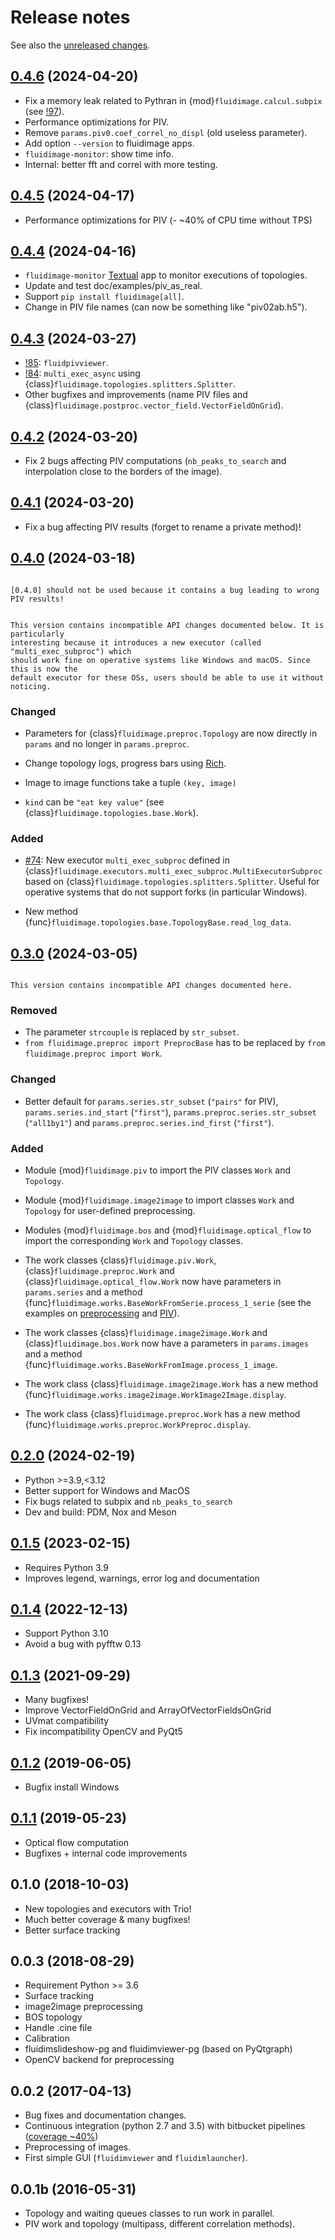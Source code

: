 # Release notes

See also the
[unreleased changes](https://foss.heptapod.net/fluiddyn/fluidimage/-/compare/0.4.5...branch%2Fdefault).

## [0.4.6] (2024-04-20)

- Fix a memory leak related to Pythran in {mod}`fluidimage.calcul.subpix` (see
  [!97](https://foss.heptapod.net/fluiddyn/fluidimage/-/merge_requests/97)).
- Performance optimizations for PIV.
- Remove `params.piv0.coef_correl_no_displ` (old useless parameter).
- Add option `--version` to fluidimage apps.
- `fluidimage-monitor`: show time info.
- Internal: better fft and correl with more testing.

## [0.4.5] (2024-04-17)

- Performance optimizations for PIV (- ~40% of CPU time without TPS)

## [0.4.4] (2024-04-16)

- `fluidimage-monitor` [Textual](https://textual.textualize.io/) app to monitor
  executions of topologies.
- Update and test doc/examples/piv_as_real.
- Support `pip install fluidimage[all]`.
- Change in PIV file names (can now be something like "piv02ab.h5").

## [0.4.3] (2024-03-27)

- [!85](https://foss.heptapod.net/fluiddyn/fluidimage/-/merge_requests/85):
  `fluidpivviewer`.
- [!84](https://foss.heptapod.net/fluiddyn/fluidimage/-/merge_requests/84):
  `multi_exec_async` using {class}`fluidimage.topologies.splitters.Splitter`.
- Other bugfixes and improvements (name PIV files and
  {class}`fluidimage.postproc.vector_field.VectorFieldOnGrid`).

## [0.4.2] (2024-03-20)

- Fix 2 bugs affecting PIV computations (`nb_peaks_to_search` and interpolation close to
  the borders of the image).

## [0.4.1] (2024-03-20)

- Fix a bug affecting PIV results (forget to rename a private method)!

## [0.4.0] (2024-03-18)

```{danger}

[0.4.0] should not be used because it contains a bug leading to wrong PIV results!

```

```{warning}

This version contains incompatible API changes documented below. It is particularly
interesting because it introduces a new executor (called "multi_exec_subproc") which
should work fine on operative systems like Windows and macOS. Since this is now the
default executor for these OSs, users should be able to use it without noticing.

```

### Changed

- Parameters for {class}`fluidimage.preproc.Topology` are now directly in `params` and no
  longer in `params.preproc`.

- Change topology logs, progress bars using [Rich](https://rich.readthedocs.io).

- Image to image functions take a tuple `(key, image)`

- `kind` can be `"eat key value"` (see {class}`fluidimage.topologies.base.Work`).

### Added

- [#74](https://foss.heptapod.net/fluiddyn/fluidimage/-/merge_requests/74): New executor
  `multi_exec_subproc` defined in
  {class}`fluidimage.executors.multi_exec_subproc.MultiExecutorSubproc` based on
  {class}`fluidimage.topologies.splitters.Splitter`. Useful for operative systems that do
  not support forks (in particular Windows).

- New method {func}`fluidimage.topologies.base.TopologyBase.read_log_data`.

## [0.3.0] (2024-03-05)

```{warning}

This version contains incompatible API changes documented here.

```

### Removed

- The parameter `strcouple` is replaced by `str_subset`.
- `from fluidimage.preproc import PreprocBase` has to be replaced by
  `from fluidimage.preproc import Work`.

### Changed

- Better default for `params.series.str_subset` (`"pairs"` for PIV),
  `params.series.ind_start` (`"first"`), `params.preproc.series.str_subset` (`"all1by1"`)
  and `params.preproc.series.ind_first` (`"first"`).

### Added

- Module {mod}`fluidimage.piv` to import the PIV classes `Work` and `Topology`.

- Module {mod}`fluidimage.image2image` to import classes `Work` and `Topology` for
  user-defined preprocessing.

- Modules {mod}`fluidimage.bos` and {mod}`fluidimage.optical_flow` to import the
  corresponding `Work` and `Topology` classes.

- The work classes {class}`fluidimage.piv.Work`, {class}`fluidimage.preproc.Work` and
  {class}`fluidimage.optical_flow.Work` now have parameters in `params.series` and a
  method {func}`fluidimage.works.BaseWorkFromSerie.process_1_serie` (see the examples on
  [preprocessing](./examples/preproc.md) and [PIV](./examples/piv_try_params.md)).

- The work classes {class}`fluidimage.image2image.Work` and {class}`fluidimage.bos.Work`
  now have a parameters in `params.images` and a method
  {func}`fluidimage.works.BaseWorkFromImage.process_1_image`.

- The work class {class}`fluidimage.image2image.Work` has a new method
  {func}`fluidimage.works.image2image.WorkImage2Image.display`.

- The work class {class}`fluidimage.preproc.Work` has a new method
  {func}`fluidimage.works.preproc.WorkPreproc.display`.

## [0.2.0] (2024-02-19)

- Python >=3.9,\<3.12
- Better support for Windows and MacOS
- Fix bugs related to subpix and `nb_peaks_to_search`
- Dev and build: PDM, Nox and Meson

## [0.1.5] (2023-02-15)

- Requires Python 3.9
- Improves legend, warnings, error log and documentation

## [0.1.4] (2022-12-13)

- Support Python 3.10
- Avoid a bug with pyfftw 0.13

## [0.1.3] (2021-09-29)

- Many bugfixes!
- Improve VectorFieldOnGrid and ArrayOfVectorFieldsOnGrid
- UVmat compatibility
- Fix incompatibility OpenCV and PyQt5

## [0.1.2] (2019-06-05)

- Bugfix install Windows

## [0.1.1] (2019-05-23)

- Optical flow computation
- Bugfixes + internal code improvements

## 0.1.0 (2018-10-03)

- New topologies and executors with Trio!
- Much better coverage & many bugfixes!
- Better surface tracking

## 0.0.3 (2018-08-29)

- Requirement Python >= 3.6
- Surface tracking
- image2image preprocessing
- BOS topology
- Handle .cine file
- Calibration
- fluidimslideshow-pg and fluidimviewer-pg (based on PyQtgraph)
- OpenCV backend for preprocessing

## 0.0.2 (2017-04-13)

- Bug fixes and documentation changes.
- Continuous integration (python 2.7 and 3.5) with bitbucket pipelines
  ([coverage ~40%](https://codecov.io/gh/fluiddyn/fluidimage))
- Preprocessing of images.
- First simple GUI (`fluidimviewer` and `fluidimlauncher`).

## 0.0.1b (2016-05-31)

- Topology and waiting queues classes to run work in parallel.
- PIV work and topology (multipass, different correlation methods).

[0.1.1]: https://foss.heptapod.net/fluiddyn/fluidimage/-/compare/0.1.0...0.1.1
[0.1.2]: https://foss.heptapod.net/fluiddyn/fluidimage/-/compare/0.1.1...0.1.2
[0.1.3]: https://foss.heptapod.net/fluiddyn/fluidimage/-/compare/0.1.2...0.1.3
[0.1.4]: https://foss.heptapod.net/fluiddyn/fluidimage/-/compare/0.1.3...0.1.4
[0.1.5]: https://foss.heptapod.net/fluiddyn/fluidimage/-/compare/0.1.4...0.1.5
[0.2.0]: https://foss.heptapod.net/fluiddyn/fluidimage/-/compare/0.1.5...0.2.0
[0.3.0]: https://foss.heptapod.net/fluiddyn/fluidimage/-/compare/0.2.0...0.3.0
[0.4.0]: https://foss.heptapod.net/fluiddyn/fluidimage/-/compare/0.3.0...0.4.0
[0.4.1]: https://foss.heptapod.net/fluiddyn/fluidimage/-/compare/0.4.0...0.4.1
[0.4.2]: https://foss.heptapod.net/fluiddyn/fluidimage/-/compare/0.4.1...0.4.2
[0.4.3]: https://foss.heptapod.net/fluiddyn/fluidimage/-/compare/0.4.2...0.4.3
[0.4.4]: https://foss.heptapod.net/fluiddyn/fluidimage/-/compare/0.4.3...0.4.4
[0.4.5]: https://foss.heptapod.net/fluiddyn/fluidimage/-/compare/0.4.4...0.4.5
[0.4.6]: https://foss.heptapod.net/fluiddyn/fluidimage/-/compare/0.4.5...0.4.6
